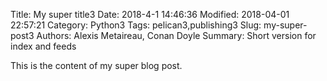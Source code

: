 Title: My super title3
Date: 2018-4-1 14:46:36
Modified: 2018-04-01 22:57:21
Category: Python3
Tags: pelican3,publishing3
Slug: my-super-post3
Authors: Alexis Metaireau, Conan Doyle
Summary: Short version for index and feeds

This is the content of my super blog post.